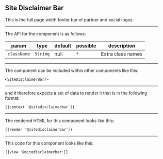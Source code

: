 ## Site Disclaimer Bar

This is the full page width footer bar of partner and social logos.

-----
The API for the component is as follows:

| param         | type          | default       | possible      | description           |
|---            |---            |---            |---            |---                    |
| `className`   | `String`      | null          | `*`           | Extra class names |

-----
The component can be included within other components like this:

```
<SiteDisclaimerBar/>
```

-----
and it therefore expects a set of data to render it that is in the following format:

```
{{context '@sitedisclaimerbar'}}
```

-----
The rendered HTML for this component looks like this:

```
{{render '@sitedisclaimerbar'}}
```

-----
This code for this component looks like this:

```
{{view '@sitedisclaimerbar'}}
```
